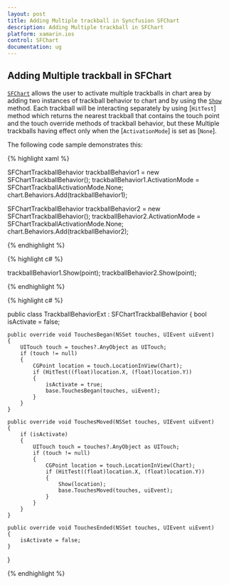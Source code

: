 ```yaml
---
layout: post
title: Adding Multiple trackball in Syncfusion SFChart
description: Adding Multiple trackball in SFChart
platform: xamarin.ios
control: SFChart
documentation: ug
---
```


## Adding Multiple trackball in SFChart

[`SFChart`](https://help.syncfusion.com/cr/cref_files/xamarin-ios/Syncfusion.SFChart.iOS~Syncfusion.SfChart.iOS.SFChart.html) allows the user to activate multiple trackballs in chart area by adding two instances of trackball behavior to chart and by using the [`Show`](https://help.syncfusion.com/cr/cref_files/xamarin-ios/Syncfusion.SFChart.iOS~Syncfusion.SfChart.iOS.SFChartTrackballBehavior~Show.html) method. Each trackball will be interacting separately by using [`HitTest`] method which returns the nearest trackball that contains the touch point and the touch override methods of trackball behavior, but these Multiple trackballs having effect only when the [`ActivationMode`] is set as [`None`]. 

The following code sample demonstrates this:

{% highlight xaml %}

SFChartTrackballBehavior trackballBehavior1 = new SFChartTrackballBehavior();
trackballBehavior1.ActivationMode = SFChartTrackballActivationMode.None;
chart.Behaviors.Add(trackballBehavior1);

SFChartTrackballBehavior trackballBehavior2 = new SFChartTrackballBehavior();
trackballBehavior2.ActivationMode = SFChartTrackballActivationMode.None;
chart.Behaviors.Add(trackballBehavior2);

{% endhighlight %}

{% highlight c# %}

trackballBehavior1.Show(point);
trackballBehavior2.Show(point);

{% endhighlight %}

{% highlight c# %}

public class TrackballBehaviorExt : SFChartTrackballBehavior
{
    bool isActivate = false;

    public override void TouchesBegan(NSSet touches, UIEvent uiEvent)
    {
        UITouch touch = touches?.AnyObject as UITouch;
        if (touch != null)
        {
            CGPoint location = touch.LocationInView(Chart);
            if (HitTest((float)location.X, (float)location.Y))
            {
                isActivate = true;
                base.TouchesBegan(touches, uiEvent);
            }
        }
    }

    public override void TouchesMoved(NSSet touches, UIEvent uiEvent)
    {
        if (isActivate)
        {
            UITouch touch = touches?.AnyObject as UITouch;
            if (touch != null)
            {
                CGPoint location = touch.LocationInView(Chart);
                if (HitTest((float)location.X, (float)location.Y))
                {
                    Show(location);
                    base.TouchesMoved(touches, uiEvent);
                }
            }
        }
    }

    public override void TouchesEnded(NSSet touches, UIEvent uiEvent)
    {
        isActivate = false;
    }
}

{% endhighlight %}